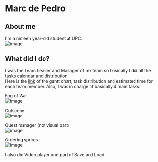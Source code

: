 # Marc de Pedro
## About me
I'm a ninteen year-old student at UPC.   
![image](http://imgur.com/1ekBgcI)  

## What did I do?
I was the Team Leader and Manager of my team so basically I did all the tasks calendar and distribution.  
Here is the [link](https://drive.google.com/drive/folders/0B4NVTL2J00E4aUtjZE1icFUwRXc?usp=sharing) of the gantt chart, task distribution and estimated time for each team member.
Also, I was in charge of basically 4 main tasks:
  
Fog of War  
![image](https://media.giphy.com/media/3ohzdQR67Lqjhow57q/giphy.gif)  

Cutscene    
![image](https://media.giphy.com/media/xUPGcgWu2rTzxmj8Fa/giphy.gif)  

Quest manager (not visual part)   
![image](https://media.giphy.com/media/3ohzdQdGqDrDip52iQ/giphy.gif)  

Ordering sprites  
![image](https://media.giphy.com/media/xUPGcIZtCca32IvOZG/giphy.gif)  

I also did Video player and part of Save and Load.

